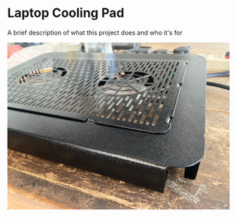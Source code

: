 
# Laptop Cooling Pad

A brief description of what this project does and who it's for

![image](https://github.com/tinal28/Laptop-Cooling-Pad/blob/main/photos/IMG-20230725-WA0028.jpg)